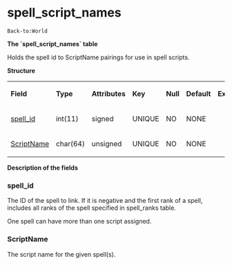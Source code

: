 # spell\_script\_names

`Back-to:World`

**The \`spell\_script\_names\` table**

Holds the spell id to ScriptName pairings for use in spell scripts.

**Structure**

<table>
<colgroup>
<col width="12%" />
<col width="12%" />
<col width="12%" />
<col width="12%" />
<col width="12%" />
<col width="12%" />
<col width="12%" />
<col width="12%" />
</colgroup>
<tbody>
<tr class="odd">
<td><p><strong>Field</strong></p></td>
<td><p><strong>Type</strong></p></td>
<td><p><strong>Attributes</strong></p></td>
<td><p><strong>Key</strong></p></td>
<td><p><strong>Null</strong></p></td>
<td><p><strong>Default</strong></p></td>
<td><p><strong>Extra</strong></p></td>
<td><p><strong>Comment</strong></p></td>
</tr>
<tr class="even">
<td><p><a href="#spell_script_names-spell_id">spell_id</a></p></td>
<td><p>int(11)</p></td>
<td><p>signed</p></td>
<td><p>UNIQUE</p></td>
<td><p>NO</p></td>
<td><p>NONE</p></td>
<td><p> </p></td>
<td><p> </p></td>
</tr>
<tr class="odd">
<td><p><a href="#spell_script_names-ScriptName">ScriptName</a></p></td>
<td><p>char(64)</p></td>
<td><p>unsigned</p></td>
<td><p>UNIQUE</p></td>
<td><p>NO</p></td>
<td><p>NONE</p></td>
<td><p> </p></td>
<td><p> </p></td>
</tr>
</tbody>
</table>

**Description of the fields**

### spell\_id

The ID of the spell to link. If it is negative and the first rank of a spell, includes all ranks of the spell specified in spell\_ranks table.

One spell can have more than one script assigned.

### ScriptName

The script name for the given spell(s).
